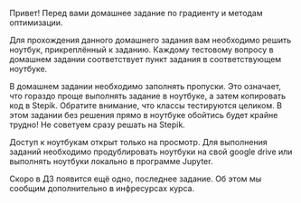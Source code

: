 Привет!
Перед вами домашнее задание по градиенту и методам оптимизации.

Для прохождения данного домашнего задания вам необходимо решить ноутбук, прикреплённый к заданию. Каждому тестовому вопросу в домашнем задании соответствует пункт задания в соответствующем ноутбуке.

В домашнем задании необходимо заполнять пропуски. Это означает, что гораздо проще выполнять задание в ноутбуке, а затем копировать код в Stepik. Обратите внимание, что классы тестируются целиком. В этом задании без решения прямо в ноутбуке обойтись будет крайне трудно! Не советуем сразу решать на Stepik.

Доступ к ноутбукам открыт только на просмотр. Для выполнения заданий необходимо продублировать ноутбуки на свой google drive или выполнять ноутбуки локально в программе Jupyter.

Скоро в ДЗ появится ещё одно, последнее задание. Об этом мы сообщим дополнительно в инфресурсах курса.
